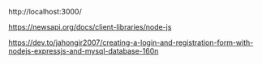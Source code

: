 http://localhost:3000/

https://newsapi.org/docs/client-libraries/node-js

https://dev.to/jahongir2007/creating-a-login-and-registration-form-with-nodejs-expressjs-and-mysql-database-160n